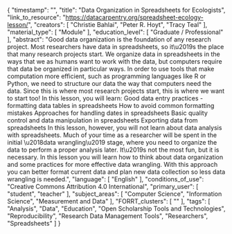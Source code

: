 {
    "timestamp": "",
    "title": "Data Organization in Spreadsheets for Ecologists",
    "link_to_resource": "https://datacarpentry.org/spreadsheet-ecology-lesson/",
    "creators": [
        "Christie Bahlai",
        "Peter R. Hoyt",
        "Tracy Teal"
    ],
    "material_type": [
        "Module"
    ],
    "education_level": [
        "Graduate / Professional"
    ],
    "abstract": "Good data organization is the foundation of any research project. Most researchers have data in spreadsheets, so it\u2019s the place that many research projects start. We organize data in spreadsheets in the ways that we as humans want to work with the data, but computers require that data be organized in particular ways. In order to use tools that make computation more efficient, such as programming languages like R or Python, we need to structure our data the way that computers need the data. Since this is where most research projects start, this is where we want to start too! In this lesson, you will learn: Good data entry practices - formatting data tables in spreadsheets How to avoid common formatting mistakes Approaches for handling dates in spreadsheets Basic quality control and data manipulation in spreadsheets Exporting data from spreadsheets In this lesson, however, you will not learn about data analysis with spreadsheets. Much of your time as a researcher will be spent in the initial \u2018data wrangling\u2019 stage, where you need to organize the data to perform a proper analysis later. It\u2019s not the most fun, but it is necessary. In this lesson you will learn how to think about data organization and some practices for more effective data wrangling. With this approach you can better format current data and plan new data collection so less data wrangling is needed.",
    "language": [
        "English"
    ],
    "conditions_of_use": "Creative Commons Attribution 4.0 International",
    "primary_user": [
        "student",
        "teacher"
    ],
    "subject_areas": [
        "Computer Science",
        "Information Science",
        "Measurement and Data"
    ],
    "FORRT_clusters": [
        ""
    ],
    "tags": [
        "Analysis",
        "Data",
        "Education",
        "Open Scholarship Tools and Technologies",
        "Reproducibility",
        "Research Data Management Tools",
        "Researchers",
        "Spreadsheets"
    ]
}